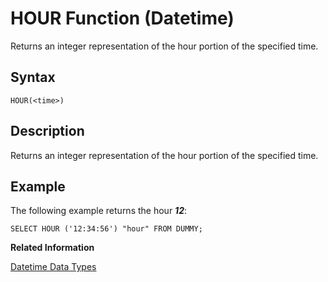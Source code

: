 <!-- loio20e23eda75191014a64ce3271722de36 -->

# HOUR Function \(Datetime\)

Returns an integer representation of the hour portion of the specified time.



<a name="loio20e23eda75191014a64ce3271722de36__sql_function_hour_1sql_function_hour_syntax"/>

## Syntax

```
HOUR(<time>)
```



<a name="loio20e23eda75191014a64ce3271722de36__sql_function_hour_1sql_function_hour_description"/>

## Description

Returns an integer representation of the hour portion of the specified time.



<a name="loio20e23eda75191014a64ce3271722de36__sql_function_hour_1sql_function_hour_examples"/>

## Example

The following example returns the hour ***12***:

```
SELECT HOUR ('12:34:56') "hour" FROM DUMMY;
```

**Related Information**  


[Datetime Data Types](../datetime-data-types-3f81ccc.md "Datetime data types are used to store date and time information.")

